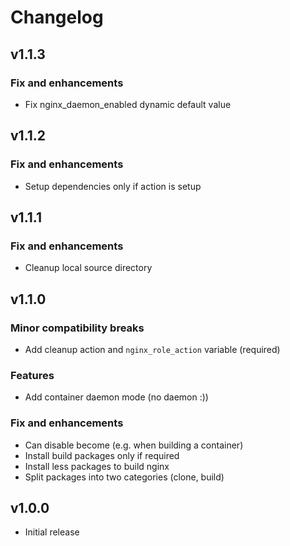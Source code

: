 # Changelog

## v1.1.3

### Fix and enhancements

- Fix nginx_daemon_enabled dynamic default value

## v1.1.2

### Fix and enhancements

- Setup dependencies only if action is setup

## v1.1.1

### Fix and enhancements

- Cleanup local source directory

## v1.1.0

### Minor compatibility breaks

- Add cleanup action and `nginx_role_action` variable (required)

### Features

- Add container daemon mode (no daemon :))

### Fix and enhancements

- Can disable become (e.g. when building a container)
- Install build packages only if required
- Install less packages to build nginx
- Split packages into two categories (clone, build)

## v1.0.0

- Initial release
